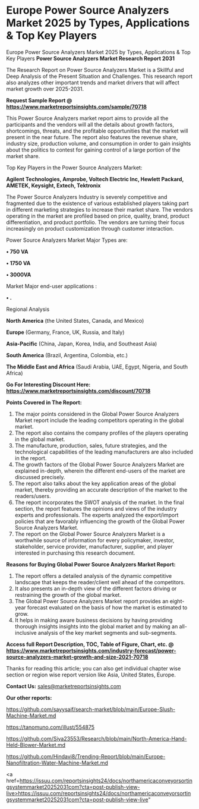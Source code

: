# Europe Power Source Analyzers Market 2025 by Types, Applications & Top Key Players
 Europe Power Source Analyzers Market 2025 by Types, Applications & Top Key Players
<strong>Power Source Analyzers Market Research Report 2031</strong>

The Research Report on Power Source Analyzers Market is a Skillful and Deep Analysis of the Present Situation and Challenges. This research report also analyzes other important trends and market drivers that will affect market growth over 2025-2031.

<strong>Request Sample Report @ <a href=https://www.marketreportsinsights.com/sample/70718>https://www.marketreportsinsights.com/sample/70718</a></strong>

This Power Source Analyzers market report aims to provide all the participants and the vendors will all the details about growth factors, shortcomings, threats, and the profitable opportunities that the market will present in the near future. The report also features the revenue share, industry size, production volume, and consumption in order to gain insights about the politics to contest for gaining control of a large portion of the market share.

Top Key Players in the Power Source Analyzers Market:

<strong>Agilent Technologies, Amprobe, Voltech Electric Inc, Hewlett Packard, AMETEK, Keysight, Extech, Tektronix</strong>

The Power Source Analyzers Industry is severely competitive and fragmented due to the existence of various established players taking part in different marketing strategies to increase their market share. The vendors operating in the market are profiled based on price, quality, brand, product differentiation, and product portfolio. The vendors are turning their focus increasingly on product customization through customer interaction.

Power Source Analyzers Market Major Types are:

<strong>• 750 VA

• 1750 VA

• 3000VA</strong>

Market Major end-user applications :

<strong>• .</strong>

Regional Analysis

</u><strong><b>North America</b></strong> (the United States, Canada, and Mexico)

<strong><b>Europe </b></strong>(Germany, France, UK, Russia, and Italy)

<strong><b>Asia-Pacific</b></strong> (China, Japan, Korea, India, and Southeast Asia)

<strong><b>South America</b></strong> (Brazil, Argentina, Colombia, etc.)

<strong><b>The Middle East and Africa</b></strong> (Saudi Arabia, UAE, Egypt, Nigeria, and South Africa)

<strong>Go For Interesting Discount Here: <a href=https://www.marketreportsinsights.com/discount/70718>https://www.marketreportsinsights.com/discount/70718</a></strong>

<strong>Points Covered in The Report:</strong>
<ol>
  <li>The major points considered in the Global Power Source Analyzers Market report include the leading competitors operating in the global market.</li>
  <li>The report also contains the company profiles of the players operating in the global market.</li>
  <li>The manufacture, production, sales, future strategies, and the technological capabilities of the leading manufacturers are also included in the report.</li>
  <li>The growth factors of the Global Power Source Analyzers Market are explained in-depth, wherein the different end-users of the market are discussed precisely.</li>
  <li>The report also talks about the key application areas of the global market, thereby providing an accurate description of the market to the readers/users.</li>
  <li>The report incorporates the SWOT analysis of the market. In the final section, the report features the opinions and views of the industry experts and professionals. The experts analyzed the export/import policies that are favorably influencing the growth of the Global Power Source Analyzers Market.</li>
  <li>The report on the Global Power Source Analyzers Market is a worthwhile source of information for every policymaker, investor, stakeholder, service provider, manufacturer, supplier, and player interested in purchasing this research document.</li>
</ol>
<strong>Reasons for Buying Global Power Source Analyzers Market Report:</strong>

<ol>
  <li>The report offers a detailed analysis of the dynamic competitive landscape that keeps the reader/client well ahead of the competitors.</li>
  <li>It also presents an in-depth view of the different factors driving or restraining the growth of the global market.</li>
  <li>The Global Power Source Analyzers Market report provides an eight-year forecast evaluated on the basis of how the market is estimated to grow.</li>
  <li>It helps in making aware business decisions by having providing thorough insights insights into the global market and by making an all-inclusive analysis of the key market segments and sub-segments.</li>
</ol>
<strong>Access full Report Description, TOC, Table of Figure, Chart, etc. @ <a href=https://www.marketreportsinsights.com/industry-forecast/power-source-analyzers-market-growth-and-size-2021-70718>https://www.marketreportsinsights.com/industry-forecast/power-source-analyzers-market-growth-and-size-2021-70718</a></strong>


Thanks for reading this article; you can also get individual chapter wise section or region wise report version like Asia, United States, Europe.

<strong>Contact Us:</strong>
sales@marketreportsinsights.com

<strong>Our other reports:</strong>

<a href=https://github.com/sayysaif/search-market/blob/main/Europe-Slush-Machine-Market.md>https://github.com/sayysaif/search-market/blob/main/Europe-Slush-Machine-Market.md</a>

<a href=https://tanomuno.com/illust/554875>https://tanomuno.com/illust/554875</a>

<a href=https://github.com/Siya23553/Research/blob/main/North-America-Hand-Held-Blower-Market.md>https://github.com/Siya23553/Research/blob/main/North-America-Hand-Held-Blower-Market.md</a>

<a href=https://github.com/Hindavi8/Trending-Report/blob/main/Europe-Nanofiltration-Water-Machine-Market.md>https://github.com/Hindavi8/Trending-Report/blob/main/Europe-Nanofiltration-Water-Machine-Market.md</a>

<a href=https://issuu.com/reportsinsights24/docs/northamericaconveyorsortingsystemmarket20252031com?cta=post-publish-view-live>https://issuu.com/reportsinsights24/docs/northamericaconveyorsortingsystemmarket20252031com?cta=post-publish-view-live</a>"
